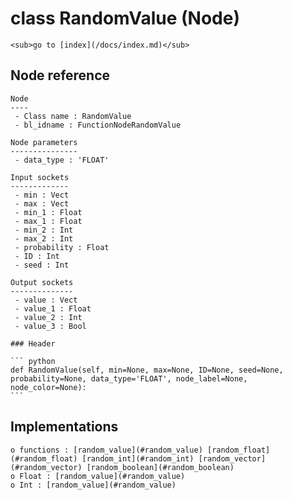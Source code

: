 # class RandomValue (Node)

    <sub>go to [index](/docs/index.md)</sub>
    
## Node reference

    Node
    ----
     - Class name : RandomValue
     - bl_idname : FunctionNodeRandomValue
    
    Node parameters
    ---------------
     - data_type : 'FLOAT'
    
    Input sockets
    -------------
     - min : Vect
     - max : Vect
     - min_1 : Float
     - max_1 : Float
     - min_2 : Int
     - max_2 : Int
     - probability : Float
     - ID : Int
     - seed : Int
    
    Output sockets
    --------------
     - value : Vect
     - value_1 : Float
     - value_2 : Int
     - value_3 : Bool
    
    ### Header

    ``` python
    def RandomValue(self, min=None, max=None, ID=None, seed=None, probability=None, data_type='FLOAT', node_label=None, node_color=None):
    ```
    
## Implementations

    o functions : [random_value](#random_value) [random_float](#random_float) [random_int](#random_int) [random_vector](#random_vector) [random_boolean](#random_boolean)
    o Float : [random_value](#random_value) 
    o Int : [random_value](#random_value) 
    
    